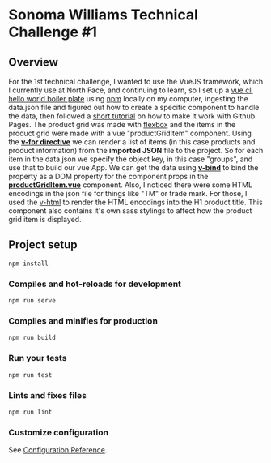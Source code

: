 # Sonoma Williams Technical Challenge #1

## Overview 
For the 1st technical challenge, I wanted to use the VueJS framework, which I currently use at North Face, and continuing to learn, so I set up a [vue cli hello world boiler plate](https://cli.vuejs.org/guide/creating-a-project.html#vue-create)
using [npm](https://www.npmjs.com/) locally on my computer, ingesting the data.json file and figured out how to create a specific component to handle the data, then followed a [short tutorial](https://dev.to/saigowthamr/how-to-deploy-a-vue-app-to-github-pages-1ia) on how to make it work with Github Pages.  The product grid was made with [flexbox](https://css-tricks.com/snippets/css/a-guide-to-flexbox/) and the items in the product grid were made with a vue "productGridItem" component. Using the [**v-for directive**](https://vuejs.org/v2/guide/list.html) we can render a list of items (in this case products and product information) from the **imported JSON** file to the project. So for each item in the data.json we specify the object key, in this case "groups", and use that to build our vue App. We can get the data using [**v-bind**](https://vuejs.org/v2/api/#v-bind) to bind the property as a DOM property for the component props in the [**productGridItem.vue**](https://github.com/cweachock/vue-practice/blob/master/src/components/productGridItem.vue) component. Also, I noticed there were some HTML encodings in the json file for things like "TM" or trade mark. For those, I used the [v-html](https://vuejs.org/v2/guide/syntax.html#Raw-HTML) to render the HTML encodings into the H1 product title. This component also contains it's own sass stylings to affect how the product grid item is displayed. 

## Project setup
```
npm install
```

### Compiles and hot-reloads for development
```
npm run serve
```

### Compiles and minifies for production
```
npm run build
```

### Run your tests
```
npm run test
```

### Lints and fixes files
```
npm run lint
```

### Customize configuration
See [Configuration Reference](https://cli.vuejs.org/config/).

